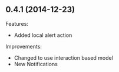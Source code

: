 ## 0.4.1 (2014-12-23)

Features:
- Added local alert action

Improvements:
- Changed to use interaction based model
- New Notifications
